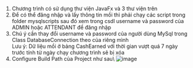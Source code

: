 1. Chương trình có sử dụng thư viện JavaFx và 3 thư viện trên
2. Để có thể đăng nhập và lấy thông tin mồi thì phải chạy các script trong folder mysqlscripts sau đó xem trong csdl username và password của ADMIN hoặc ATTENDANT để đăng nhập
3. Chú ý cần thay đổi username và password của người dùng MySql trong Class DatabaseConnection theo của riêng mình\
Lưu ý: Dữ liệu mồi ở bảng CashEarned với thời gian vượt quá 7 ngày trước tính từ ngày chạy chương trình sẽ bị xóa
4. Configure Build Path của Project như sau\\
       ![image](https://github.com/TommyKila/ParkingLotOOP/assets/103176871/ba55e4a0-b3a7-4e49-bb35-48c04761e261)


